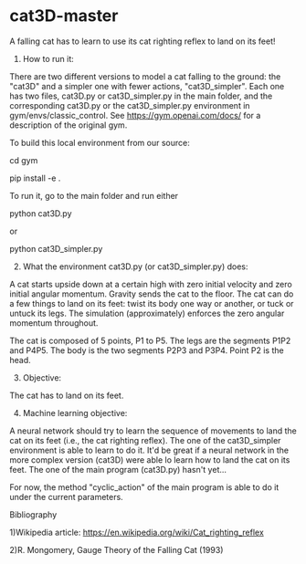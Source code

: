 # cat3D-master
A falling cat has to learn to use its cat righting reflex to land on its feet! 

1) How to run it:

There are two different versions to model a cat falling to the ground: the "cat3D" and a simpler one with fewer actions, "cat3D_simpler". Each one has two files, cat3D.py or cat3D_simpler.py in the main folder, and the corresponding cat3D.py or the cat3D_simpler.py environment in gym/envs/classic_control. See  https://gym.openai.com/docs/ for a description of the original gym. 

To build this local environment from our source:

cd gym

pip install -e .

To run it, go to the main folder and run either

python cat3D.py

or

python cat3D_simpler.py

2) What the environment cat3D.py (or cat3D_simpler.py) does:

A cat starts upside down at a certain high with zero initial velocity and zero initial angular momentum. Gravity sends the cat to the floor. The cat can do a few things to land on its feet: twist its body one way or another, or tuck or untuck its legs. The simulation (approximately) enforces the zero angular momentum throughout.

The cat is composed of 5 points, P1 to P5. The legs are the segments P1P2 and P4P5. The body is the two segments P2P3 and P3P4. Point P2 is the head.

3) Objective:

The cat has to land on its feet.

4) Machine learning objective:

A neural network should try to learn the sequence of movements to land the cat on its feet (i.e., the cat righting reflex). The one of the cat3D_simpler environment is able to learn to do it. 
It'd be great if a neural network in the more complex version (cat3D) were able lo learn how to land the cat on its feet. The one of the main program (cat3D.py) hasn't yet...

For now, the method "cyclic_action" of the main program is able to do it under the current parameters.

Bibliography

1)Wikipedia article: https://en.wikipedia.org/wiki/Cat_righting_reflex

2)R. Mongomery, Gauge Theory of the Falling Cat (1993) 
